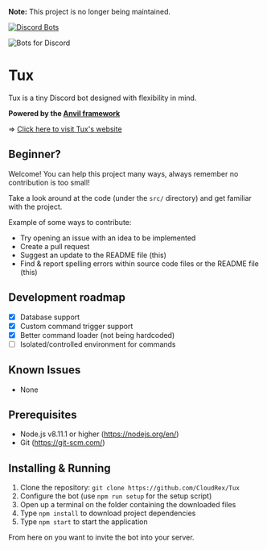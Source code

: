 **Note:** This project is no longer being maintained.

[![Discord Bots](https://discordbots.org/api/widget/status/381949722157514752.svg)](https://discordbots.org/bot/381949722157514752)

![Bots for Discord](https://botsfordiscord.com/api/v1/bots/381949722157514752/embed)

# Tux
Tux is a tiny Discord bot designed with flexibility in mind.

**Powered by the [Anvil framework](https://github.com/CloudRex/Anvil)**

=> [Click here to visit Tux's website](https://cloudrex.github.io/tux-website/)

## Beginner?
Welcome! You can help this project many ways, always remember no contribution is too small!

Take a look around at the code (under the `src/` directory) and get familiar with the project.

Example of some ways to contribute:

* Try opening an issue with an idea to be implemented
* Create a pull request
* Suggest an update to the README file (this)
* Find & report spelling errors within source code files or the README file (this)

## Development roadmap
* [X] Database support
* [X] Custom command trigger support
* [X] Better command loader (not being hardcoded)
* [ ] Isolated/controlled environment for commands

## Known Issues
* None

## Prerequisites
* Node.js v8.11.1 or higher (https://nodejs.org/en/)
* Git (https://git-scm.com/)

## Installing & Running
1. Clone the repository: `git clone https://github.com/CloudRex/Tux`
2. Configure the bot (use `npm run setup` for the setup script)
3. Open up a terminal on the folder containing the downloaded files
4. Type `npm install` to download project dependencies
5. Type `npm start` to start the application

From here on you want to invite the bot into your server.
